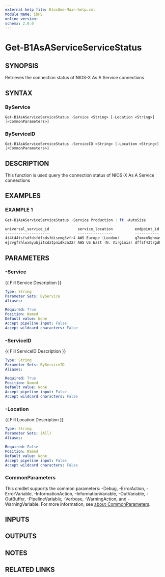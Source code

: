 ```yaml
---
external help file: BloxOne-Main-help.xml
Module Name: ibPS
online version:
schema: 2.0.0
---
```


# Get-B1AsAServiceServiceStatus

## SYNOPSIS
Retrieves the connection status of NIOS-X As A Service connections

## SYNTAX

### ByService
```
Get-B1AsAServiceServiceStatus -Service <String> [-Location <String>] [<CommonParameters>]
```

### ByServiceID
```
Get-B1AsAServiceServiceStatus -ServiceID <String> [-Location <String>] [<CommonParameters>]
```

## DESCRIPTION
This function is used query the connection status of NIOS-X As A Service connections

## EXAMPLES

### EXAMPLE 1
```powershell
Get-B1AsAServiceServiceStatus -Service Production | ft -AutoSize

universal_service_id             service_location          endpoint_id                       access_location_id               access_location_name access_location_country status    identity                    wan_ip_addresses  lan_subnets
--------------------             ----------------          -----------                       ------------------               -------------------- ----------------------- ------    --------                    ----------------  -----------
4t4t44tsfsdfdsfdfsdsfdisemg3vfr4 AWS Europe (London)       q7xmxm5qhmavsq3v6eetwfkvlvg5uqk5  ay7ng7ggcisiolqya4iafozsisemg3vf Head-Office          United Kingdom          Connected dfsgfsrt443f.infoblox.com   {88.88.88.88}     {10.12.0.0/16}
ej7vgf7hlwxmyubjitxdatpnidk3a32r AWS US East (N. Virginia) dffsf43trgd8j489tjg89e4hrgregdfs  xzf4k74qfdsf4fsegf4tgr4etgedsg45 US-Office            United Kingdom          Connected fdsfsdfg54gf.infoblox.com   {66.66.66.66}     {10.13.0.0/16}
```

## PARAMETERS

### -Service
{{ Fill Service Description }}

```yaml
Type: String
Parameter Sets: ByService
Aliases:

Required: True
Position: Named
Default value: None
Accept pipeline input: False
Accept wildcard characters: False
```

### -ServiceID
{{ Fill ServiceID Description }}

```yaml
Type: String
Parameter Sets: ByServiceID
Aliases:

Required: True
Position: Named
Default value: None
Accept pipeline input: False
Accept wildcard characters: False
```

### -Location
{{ Fill Location Description }}

```yaml
Type: String
Parameter Sets: (All)
Aliases:

Required: False
Position: Named
Default value: None
Accept pipeline input: False
Accept wildcard characters: False
```

### CommonParameters
This cmdlet supports the common parameters: -Debug, -ErrorAction, -ErrorVariable, -InformationAction, -InformationVariable, -OutVariable, -OutBuffer, -PipelineVariable, -Verbose, -WarningAction, and -WarningVariable. For more information, see [about_CommonParameters](http://go.microsoft.com/fwlink/?LinkID=113216).

## INPUTS

## OUTPUTS

## NOTES

## RELATED LINKS
